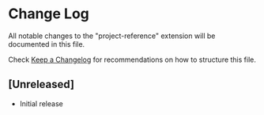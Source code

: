# Change Log

All notable changes to the "project-reference" extension will be documented in this file.

Check [Keep a Changelog](http://keepachangelog.com/) for recommendations on how to structure this file.

## [Unreleased]

- Initial release
